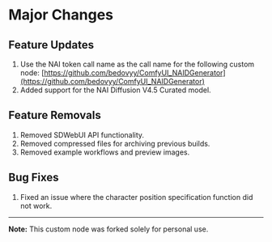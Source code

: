 # Major Changes

## Feature Updates

1.  Use the NAI token call name as the call name for the following custom node:
    [https://github.com/bedovyy/ComfyUI_NAIDGenerator](https://github.com/bedovyy/ComfyUI_NAIDGenerator)
2.  Added support for the NAI Diffusion V4.5 Curated model.

## Feature Removals

1.  Removed SDWebUI API functionality.
2.  Removed compressed files for archiving previous builds.
3.  Removed example workflows and preview images.

## Bug Fixes

1.  Fixed an issue where the character position specification function did not work.

---

**Note:** This custom node was forked solely for personal use.